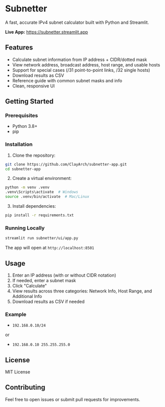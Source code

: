 # Subnetter

A fast, accurate IPv4 subnet calculator built with Python and Streamlit.

**Live App:** https://subnetter.streamlit.app

## Features

- Calculate subnet information from IP address + CIDR/dotted mask
- View network address, broadcast address, host range, and usable hosts
- Support for special cases (/31 point-to-point links, /32 single hosts)
- Download results as CSV
- Reference guide with common subnet masks and info
- Clean, responsive UI

## Getting Started

### Prerequisites

- Python 3.8+
- pip

### Installation

1. Clone the repository:
```bash
git clone https://github.com/ClayArch/subnetter-app.git
cd subnetter-app
```

2. Create a virtual environment:
```bash
python -m venv .venv
.venv\Scripts\activate  # Windows
source .venv/bin/activate  # Mac/Linux
```

3. Install dependencies:
```bash
pip install -r requirements.txt
```

### Running Locally

```bash
streamlit run subnetter/ui/app.py
```

The app will open at `http://localhost:8501`

## Usage

1. Enter an IP address (with or without CIDR notation)
2. If needed, enter a subnet mask
3. Click "Calculate"
4. View results across three categories: Network Info, Host Range, and Additional Info
5. Download results as CSV if needed

### Example

- `192.168.0.10/24`

or

- `192.168.0.10 255.255.255.0`

## License

MIT License

## Contributing

Feel free to open issues or submit pull requests for improvements.